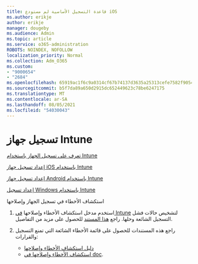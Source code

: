 ```yaml
---
title: قاعدة التسجيل الأساسية لم مستودع iOS
ms.author: erikje
author: erikje
manager: dougeby
ms.audience: Admin
ms.topic: article
ms.service: o365-administration
ROBOTS: NOINDEX, NOFOLLOW
localization_priority: Normal
ms.collection: Adm_O365
ms.custom:
- "9000654"
- "2684"
ms.openlocfilehash: 65919ac1f6c9a0314cf67b74137d3635a25313cefe7582f905466e2e31387842
ms.sourcegitcommit: b5f7da89a650d2915dc652449623c78be6247175
ms.translationtype: MT
ms.contentlocale: ar-SA
ms.lasthandoff: 08/05/2021
ms.locfileid: "54030043"
---
```

# <a name="intune-device-enrollment"></a>تسجيل جهاز Intune

[تعرف على تسجيل الجهاز باستخدام Intune](https://docs.microsoft.com/intune/enrollment/device-enrollment)

[إعداد تسجيل جهاز iOS باستخدام Intune](https://docs.microsoft.com/intune/enrollment/ios-enroll)

[إعداد تسجيل جهاز Android باستخدام Intune](https://docs.microsoft.com/intune/android-enroll)

[إعداد تسجيل Windows باستخدام Intune](https://docs.microsoft.com/intune/windows-enroll)

استكشاف الأخطاء في تسجيل الجهاز وإصلاحها

1. استخدم مدخل استكشاف الأخطاء وإصلاحها [في Intune](https://devicemanagement.microsoft.com/#blade/Microsoft_Intune_DeviceSettings/TroubleshootBlade) لتشخيص حالات فشل التسجيل الشائعة وحلها. راجع [هذا المستند](https://docs.microsoft.com/intune/help-desk-operators) للحصول على مزيد من التفاصيل.

2. راجع هذه المستندات للحصول على قائمة الأخطاء الشائعة التي تمنع التسجيل والقرارات:
    - [دليل استكشاف الأخطاء وإصلاحها](https://support.microsoft.com/help/4469913/troubleshooting-windows-device-enrollment-problems-in-microsoft-intune)
    - [استكشاف الأخطاء وإصلاحها في doc](https://docs.microsoft.com/intune/troubleshoot-device-enrollment-in-intune).
